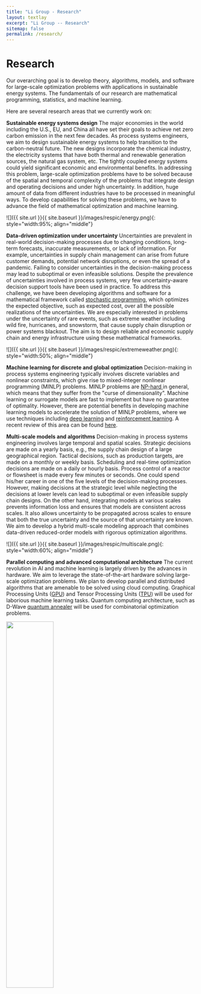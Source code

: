 ```yaml
---
title: "Li Group - Research"
layout: textlay
excerpt: "Li Group -- Research"
sitemap: false
permalink: /research/
---
```


# Research

Our overarching goal is to develop theory, algorithms, models, and software for large-scale optimization problems with applications in sustainable energy systems. The fundamentals of our research are mathematical programming, statistics, and machine learning.

Here are several research areas that we currently work on:

**Sustainable energy systems design** 
The major economies in the world including the U.S., EU, and China all have set their goals to achieve net
zero carbon emission in the next few decades. As process systems engineers, we aim to design
sustainable energy systems to help transition to the carbon-neutral future. The new designs incorporate the chemical industry, the electricity systems that
have both thermal and renewable generation sources, the natural gas system, etc. The tightly coupled
energy systems could yield significant economic and environmental benefits. In addressing this problem,
large-scale optimization problems have to be solved because of the spatial and temporal complexity of the problems that integrate
design and operating decisions and under high uncertainty. In addition, huge amount of data from different industries  have to be processed in
 meaningful ways. To develop capabilities for solving these problems, we have to
advance the field of mathematical optimization and machine learning.

![]({{ site.url }}{{ site.baseurl }}/images/respic/energy.png){: style="width:95%; align="middle"}

**Data-driven optimization under uncertainty**
Uncertainties are prevalent in real-world decision-making processes due to changing conditions, long-term forecasts, inaccurate measurements, or lack of information. For example, uncertainties in supply chain management can arise from future customer demands, potential network disruptions, or even the spread of a pandemic. Failing to consider uncertainties in the decision-making process may lead to suboptimal or even infeasible solutions. 
Despite the prevalence of uncertainties involved in process systems, very few uncertainty-aware decision support tools have been used in practice. 
To address this challenge, we have been developing algorithms and software for a mathematical framework called <a href="https://en.wikipedia.org/wiki/Stochastic_programming" target="_blank">stochastic programming</a>, which optimizes the expected objective, such as expected cost, over all the possible realizations of the uncertainties.
We are especially interested in problems under the uncertainty of rare events, such as extreme weather including wild fire, hurricanes, and snowstorm, that cause
supply chain disruption or power systems blackout. The aim is to design reliable and economic supply chain and energy infrastructure using these mathematical frameworks.

![]({{ site.url }}{{ site.baseurl }}/images/respic/extremeweather.png){: style="width:50%; align="middle"}

**Machine learning for discrete and global optimization**
Decision-making in process systems engineering typically involves discrete variables and nonlinear constraints,
which give rise to mixed-integer nonlinear programming (MINLP) problems. MINLP problems are <a href="https://en.wikipedia.org/wiki/NP-hardness" target="_blank"> NP-hard </a>
in general, which means that they suffer from the "curse of dimensionality". Machine learning or surrogate models are
fast to implement but have no guarantee of optimality. However, there are potential benefits in developing machine learning models
to accelerate the solution of MINLP problems, where we use techniques including <a href="https://en.wikipedia.org/wiki/Deep_learning" target="_blank">deep learning</a> and <a href="https://en.wikipedia.org/wiki/Reinforcement_learning#:~:text=Reinforcement%20learning%20(RL)%20is%20an,supervised%20learning%20and%20unsupervised%20learning." target="_blank">reinforcement learning</a>.
A recent review of this area can be found <a href="https://www.sciencedirect.com/science/article/pii/S0377221720306895" target="_blank">here</a>.

**Multi-scale models and algorithms**
Decision-making in process systems engineering involves large temporal and spatial scales. Strategic decisions are made on a yearly basis, e.g., the supply chain design of a large geographical region. Tactical decisions, such as production targets, are made on a monthly or weekly basis. Scheduling and real-time optimization decisions are made on a daily or hourly basis. Process control of a reactor or flowsheet is made every few minutes or seconds. One could spend his/her career in one of the five levels of the decision-making processes. However, making decisions at the strategic level while neglecting the decisions at lower levels can lead to suboptimal or even infeasible supply chain designs. On the other hand, integrating models at various scales prevents information loss and ensures that models are consistent across scales. It also allows uncertainty to be propagated across scales to ensure that both the true uncertainty and the source of that uncertainty are known. We aim to develop a hybrid multi-scale modeling approach that combines data-driven reduced-order models with rigorous optimization algorithms.

![]({{ site.url }}{{ site.baseurl }}/images/respic/multiscale.png){: style="width:60%; align="middle"}


**Parallel computing and advanced computational architecture**
The current revolution in AI and machine learning is largely driven by the advances in hardware. We aim to leverage 
the state-of-the-art hardware solving large-scale optimization problems. We plan to develop parallel and distributed algorithms that 
are amenable to be solved using cloud computing. Graphical Processing Units (<a href="https://en.wikipedia.org/wiki/Graphics_processing_unit" target="_blank">GPU</a>) and Tensor Processing Units (<a href="https://en.wikipedia.org/wiki/Tensor_Processing_Unit" target="_blank">TPU</a>) will be used for laborious machine
learning tasks. Quantum computing architecture, such as D-Wave <a href="https://en.wikipedia.org/wiki/Quantum_annealing" target="_blank">quantum annealer</a> will be used for combinatorial optimization problems.

<img src="{{ site.url }}{{ site.baseurl }}/images/respic/hardware.png" width="50%" align="middle">

